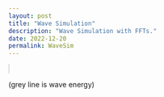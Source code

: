 ```yaml
---
layout: post
title: "Wave Simulation"
description: "Wave Simulation with FFTs."
date: 2022-12-20
permalink: WaveSim
---
```


<script src="js/lifft.js" /></script>

<div id="shadow_projection"></div>
<canvas id="wavies" style="border:solid 1px #0002;"></canvas>

<script>
(function(){
	const canvas = document.getElementById("wavies")
	canvas.width = canvas.parentElement.clientWidth
	canvas.height = canvas.width/4
	const ctx = canvas.getContext("2d")
	
	const wave = lifft_complex_arr(64)
	// for(let i = 0; i < wave.n; i++) wave.re[i] = 20/(1 + Math.exp(Math.pow(i - 10, 2)))
	let spectra = lifft_forward_complex(wave)
	
	// function add_band(gamma, amplitude){
	// 	for(i = 0; i < spectra.n/2; i++){
	// 		const y = i/gamma
	// 		const phase = lifft_cispi(2*Math.random())
	// 		const mag = amplitude*Math.pow(y, 4)*Math.exp(-y)
	// 		const z = lifft_cmul(phase, lifft_complex(mag, 0))
	// 		spectra.re[i] += z.re
	// 		spectra.im[i] += z.im
	// 	}
	// }
	// add_band(1, 0.7)
	// add_band(2.0, 0.25)
	
	function update_spectra(spectra, rate, damping, dt){
		rate *= -dt
		damping *= -dt
		
		const n = spectra.n
		let max_energy = 1.4*n
		spectra.re[0] = spectra.im[0] = 0
		
		const tangent = lifft_complex_arr(n, spectra.type)
		for(let i = 0; i <= n/2; i++){
			const phase = rate*Math.sqrt(i)*Math.PI, mag = Math.exp(damping*i)
			const w = lifft_complex(mag*Math.cos(phase), mag*Math.sin(phase));
			
			p = lifft_cmul(w, lifft_complex(spectra.re[i], spectra.im[i]))
			spectra.re[i] = +p.re, spectra.im[i] = +p.im
			tangent.re[i] = +p.im, tangent.im[i] = -p.re
			
			const j = -i & (n - 1)
			q = lifft_cmul(w, lifft_complex(spectra.re[j], spectra.im[j]))
			spectra.re[j] = +q.re, spectra.im[j] = +q.im
			tangent.re[j] = -q.im, tangent.im[j] = +q.re
		}
		
		return tangent
	}
	
	let mpos = {x: 0, y: 0}
	let mprev = {x: 0, y: 0}
	const mradius = 20
	
	let t0 = 0
	function draw(t){
		const dt = t - t0 + Number.MIN_VALUE
		const mvel = {x:(mpos.x - mprev.x)/dt, y:(mpos.y - mprev.y)/dt};
		mprev = mpos; t0 = t
		
		if(0 < mpos.x && mpos.x < canvas.width){
			const wave = lifft_inverse_complex(spectra)
			
			const scale = wave.n/canvas.width
			const mx = mpos.x*scale
			const my = canvas.height/2 - mpos.y - wave.re[Math.floor(mx)]/scale
			
			const mag = Math.min(Math.max(0, 1 - my/mradius), Math.exp(0.5*my/mradius))
			const width = Math.max(-1.5*my/mradius, 1.5)
			for(let i = 0; i < wave.n; i++){
				const dx = mx - i - 0.5, center = dx/width
				const denom = -width*(1 + Math.exp(center*center))
				
				const damp = 1 - Math.exp(0.3*mag/denom)
				wave.im[i] -= ((dx*mvel.x + mvel.y)/wave.n + wave.im[i])*damp
			}
			spectra = lifft_forward_complex(wave)
		}
		
		const n = spectra.n
		const tangent = update_spectra(spectra, 1, 2e-2, dt)
		const wave_x = lifft_inverse_complex(tangent)
		const wave_y = lifft_inverse_complex(spectra)
		const scale = canvas.width/(spectra.n - 1);
		
		ctx.save()
		ctx.clearRect(0, 0, canvas.width, canvas.height)
		
		ctx.setTransform(1, 0, 0, 1, 0, canvas.height/2)
		ctx.lineCap = ctx.lineJoin = "round"
		
		function draw_wave(style, line_width, f){
			ctx.strokeStyle = style
			ctx.lineWidth = line_width
			ctx.beginPath()
			for(let i = 0; i < n; i++) [x, y] = f(i), ctx.lineTo(scale*x, -scale*y)
			ctx.stroke()
		}
		
		// Draw wave energy
		draw_wave("#0002", 1, i => [i, Math.hypot(wave_y.re[i], wave_y.im[i])])
		
		const g_scale = 0.25
		
		// // Draw spokes
		// ctx.strokeStyle = "#0002"
		// ctx.lineWidth = 1
		// for(i = 0; i < n; i++){
		// 	ctx.beginPath()
		// 	ctx.moveTo(scale*i, 0)
		// 	ctx.lineTo(scale*(i - g_scale*wave_x.re[i]), -scale*wave_y.re[i])
		// 	ctx.stroke()
		// }
		
		// Draw wave
		draw_wave("#0CF", 3, i => [i - g_scale*wave_x.re[i], wave_y.re[i]])
		
		// // Draw dots
		// ctx.fillStyle = "#F80"
		// for(i = 4; i < n; i += 8){
		// 	ctx.beginPath()
		// 	ctx.arc(scale*(i - g_scale*wave_x.re[i]), -scale*wave_y.re[i] - 5, 3, 0, 2*Math.PI)
		// 	ctx.fill()
		// }
		
		// Draw mouse
		ctx.beginPath()
		ctx.arc(mpos.x, mpos.y - canvas.height/2, 20, 0, 2*Math.PI)
		ctx.fillStyle = "#FF0"; ctx.fill()
		ctx.strokeStyle = "#F80"; ctx.stroke()
		
		ctx.restore()
		
		// if(!focused){
		// 	ctx.setTransform(3, 0, 0, 3, 300, 50)
		// 	ctx.fillStyle = "#000"
		// 	ctx.textAlign = "center"
		// 	ctx.fillText("Use Mouse to Interact", 0, 0)
		// }
	}
	
	function animate(ms){
		draw(1e-3*ms)
		window.requestAnimationFrame(animate)
	}
	animate(0)
	
	canvas.onmousemove = (e => mpos = {x: e.offsetX, y: e.offsetY})
	canvas.onmouseenter = (e => mprev = mpos = {x: e.offsetX, y: e.offsetY})
})()
</script>

(grey line is wave energy)
